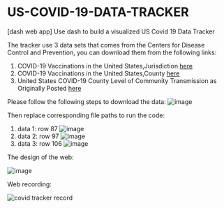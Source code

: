 # US-COVID-19-DATA-TRACKER
[dash web app] Use dash to build a visualized US Covid 19 Data Tracker



The tracker use 3 data sets that comes from the Centers for Disease Control and Prevention, you can download them from the following links:
1. COVID-19 Vaccinations in the United States,Jurisdiction [here](https://data.cdc.gov/Vaccinations/COVID-19-Vaccinations-in-the-United-States-Jurisdi/unsk-b7fc) 
2. COVID-19 Vaccinations in the United States,County [here](https://data.cdc.gov/Vaccinations/COVID-19-Vaccinations-in-the-United-States-County/8xkx-amqh)
3. United States COVID-19 County Level of Community Transmission as Originally Posted [here](https://data.cdc.gov/Public-Health-Surveillance/United-States-COVID-19-County-Level-of-Community-T/8396-v7yb)



Please follow the following steps to download the data:
![image](https://user-images.githubusercontent.com/71877320/146646622-d3f25c1f-bf31-4a12-b50a-8ef12a67f616.png)



Then replace corresponding file paths to run the code:
1. data 1: row 87
![image](https://user-images.githubusercontent.com/71877320/146647260-92267a86-09c3-445e-90d4-52a8d042485a.png)
2. data 2: row 97
![image](https://user-images.githubusercontent.com/71877320/146647208-487a6c12-a57c-4f12-a21d-a83d88562398.png)
3. data 3: row 106
![image](https://user-images.githubusercontent.com/71877320/146647176-365834b1-7de1-4254-8071-d6c6984073f1.png)



The design of the web:

![image](https://user-images.githubusercontent.com/71877320/146647697-9ce17121-359c-4c95-a2c5-709e50d7841f.png)



Web recording:

![covid tracker record](https://user-images.githubusercontent.com/71877320/146647595-531d97c5-921a-4c14-a513-70967b6ff04f.gif)
